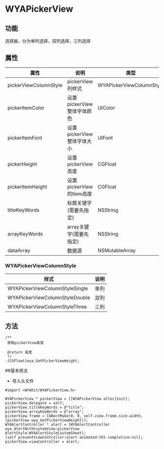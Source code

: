 # WYAPickerView

## 功能
选择器，分为单列选择，双列选择，三列选择

## 属性
属性 | 说明 | 类型 | 默认值
---|---|---|---
pickerViewColumnStyle|pickerView列样式|WYAPickerViewColumnStyle|WYAPickerViewColumnStyleSingle
pickerItemColor|设置pickerView整体字体颜色|UIColor|blackColor
pickerItemFont|设置pickerView整体字体大小|UIFont|15
pickerHeight|设置pickerView高度|CGFloat|建议不大于220|
pickerItemHeight|设置pickerView的Item高度|CGFloat|44.0
titleKeyWords|标题关键字(需要先指定)|NSString|-
arrayKeyWords|array关键字(需要先指定)|NSString|-
dataArray|数据源|NSMutableArray|-

### WYAPickerViewColumnStyle
样式|说明
---|---
WYAPickerViewColumnStyleSingle|单列
WYAPickerViewColumnStyleDouble|双列
WYAPickerViewColumnStyleThree|三列

## 方法
```Object-C
/**
 获取pickerView高度

 @return 高度
 */
-(CGFloat)wya_GetPickerViewHeight;
```

##基本用法
* 导入头文件
```
#import <WYAKit/WYAPickerView.h>
```

```object-C
WYAPickerView * pickerView = [[WYAPickerView alloc]init];
pickerView.delegate = self;
pickerView.titleKeyWords = @"title";
pickerView.arrayKeyWords = @"array";
pickerView.frame = CGRectMake(0, 0, self.view.frame.size.width, [pickerView wya_GetPickerViewHeight]);
WYAAlertController * alert = [WYAAlertController wya_AlertWithCustomView:pickerView AlertStyle:WYAAlertStyleCustomSheet];
[self presentViewController:alert animated:YES completion:nil];
pickerView.viewController = alert;
```


